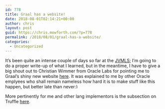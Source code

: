 ```yaml
---
id: 778
title: Graal has a website!
date: 2018-08-01T02:14:21+00:00
author: chris
layout: post
guid: https://chris.mowforth.com/?p=778
permalink: /2018/08/01/graal-has-a-website/
categories:
  - Uncategorized
---
```

It&#8217;s been quite an intense couple of days so far at the <a href="http://openjdk.java.net/projects/mlvm/jvmlangsummit/" target="_blank">JVMLS</a>; I&#8217;m going to do a proper write-up of what I learned, but in the meantime, I have to give a big shout out to Christian Wimmer from Oracle Labs for pointing me to Graal&#8217;s shiny new website <a href="http://www.graalvm.org/" target="_blank">here</a>. It was explained to me by other Oracle emplyees who shall remain nameless how hard it is to make stuff like this happen, but better late than never<img src="https://chris.mowforth.com/wp-includes/images/smilies/simple-smile.png" alt=":)" class="wp-smiley" style="height: 1em; max-height: 1em;" /> 

More pertinently for me and other lang implementors is the subsection on Truffle <a href="http://www.graalvm.org/docs/graalvm-as-a-platform/implement-language/" target="_blank">here</a>.